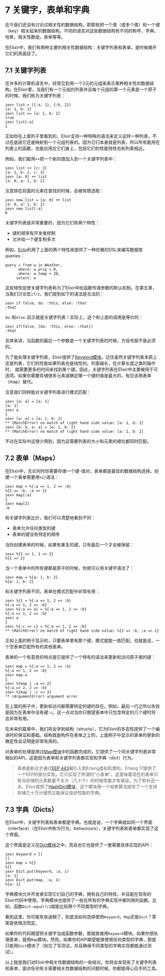 # 7 关键字，表单和字典

迄今我们还没有讨论过相关性的数据结构，即那些把一个值（或多个值）和一个键（key）相关起来的数据结构。不同的语言对这些数据结构有不同的称呼，字典，哈希，相关性数组，表单等等。

在Elixir中，我们有两种主要的相关性数据结构：关键字列表和表单。是时候揭开它们的真面目了。

## 7.1 关键字列表

在许多的计算机语言中，经常见到用一个2元的元组来表示某种相关性的数据结构。在Elixir里，当我们有一个元组的列表并且每个元组的第一个元素是一个原子的时候，我们称为关键字列表：

```
iex> list = [{:a, 1}, {:b, 2}]
[a: 1, b: 2]
iex> list == [a: 1, b: 2]
true
iex> list[:a]
1
```

正如你在上面列子里看到的，Elixir支持一种特殊的语法来定义这样一种列表，不过在底层它还是映射到一个元组列表的。因为它们本身就是列表，所以所有能用在列表上的函数，也能应用在它们身上，包括它们的性能特性也和列表相近。

例如，我们能用`++`把一个新的值加入到一个关键字列表中：

```
iex> list ++ [c: 3]
[a: 1, b: 2, c: 3]
iex> [a: 0] ++ list
[a: 0, a: 1, b: 2]
```

注意排在前面的元素在查找的时候，会被有限选取：

```
iex> new_list = [a: 0] ++ list
[a: 0, a: 1, b: 2]
iex> new_list[:a]
0
```

关键字列表是非常重要的，因为它们有两个特性：

* 键的顺序有开发者控制
* 允许给一个键复制多次

例如，[Ecto](https://github.com/elixir-lang/ecto)利用了上面的两个特性来提供了一种优雅的DSL来编写数据库queries：

```
query = from w in Weather,
      where: w.prcp > 0,
      where: w.temp < 20,
     select: w
```

这些特性促使关键字列表称为了Elixir中给函数传递参数的默认机制。在第五章，当我们讨论宏`if/2`，我们提到如下的语法是合法的：

```
iex> if false, do: :this, else: :that
:that
```

`do:`和`else:`启示就是关键字列表！实际上，这个和上面的调用是等价的：

```
iex> if(false, [do: :this, else: :that])
:that
```

总体来讲，当函数的最后一个参数是一个关键字列表的时候，方括号就不是必须的。

为了能处理关键字列表，Elixir提供了[Keyword模块](http://elixir-lang.org/docs/stable/Keyword.html)。记住虽然关键字列表本质上还是列表，它们的性能如果列表也是线性的。列表越长，在计算长度之类的操作时， 就需要更多的时间来找到某个键。因此，关键字列表在Elixir中主要被用于可选项。如果你需要存储很多元素或确定哪一个键的值是最大的，有应该用表单（map）替代。

注意我们同样能对关键字列表进行模式匹配：

```
iex> [a: a] = [a: 1]
[a: 1]
iex> a
1
iex> [a: a] = [a: 1, b: 2]
** (MatchError) no match of right hand side value: [a: 1, b: 2]
iex> [b: b, a: a] = [a: 1, b: 2]
** (MatchError) no match of right hand side value: [a: 1, b: 2]
```

不过在实际中这很少用到，因为这需要列表的大小和元素的顺位都同时匹配。

## 7.2 表单（Maps）

在Elixir中，无论何时你需要存储一个键-值对，表单都是最佳的数据结构选择。创建一个表单需要用`%{}`语法：

```
iex> map = %{:a => 1, 2 => :b}
%{2 => :b, :a => 1}
iex> map[:a]
1
iex> map[2]
:b
```

和关键字列表比价，我们可以清楚地看到不同：
*  表单允许任何类型的键
*  表单的键没有特定的顺序

当你创建表单的时候，如果有重复的键，只有最后一个才会被保留：

```
iex> %{1 => 1, 1 => 2}
%{1 => 2}
```

当一个表单中的所有键都是原子的时候，你就可以用关键字语法了：

```
iex> map = %{a: 1, b: 2}
%{a: 1, b: 2}
```

和关键字列表不同，表单在模式匹配中非常有用：

```
iex> %{} = %{:a => 1, 2 => :b}
%{:a => 1, 2 => :b}
iex> %{:a => a} = %{:a => 1, 2 => :b}
%{:a => 1, 2 => :b}
iex> a
1
iex> %{:c => c} = %{:a => 1, 2 => :b}
** (MatchError) no match of right hand side value: %{2 => :b, :a => 1}
```

正如上面的例子显示的，只要表单里有那个键，模式就能一直匹配。也就是说，一个空表单匹配所有的其他表单。

表单的一个有意思的特点是它提供了一个特有的语法来更新和访问原子类的键：


```
iex> map = %{:a => 1, 2 => :b}
%{:a => 1, 2 => :b}
iex> map.a
1
iex> %{map | :a => 2}
%{:a => 2, 2 => :b}
iex> %{map | :c => 3}
** (ArgumentError) argument error
```

在上面的例子中，更新和访问都需要特定的键的存在。例如，最后一行之所以失败是因为在表单中没有键`:c`。这一点对当你只期望表单中只包含特定的几个键时将会非常有用。

在未来的篇章中，我们将会学到结构（structs），它为Elixir的多态性提供了一个编译时的保证和基础。结构就是构件在表单之上的，上面例子中显示的表单的更新的确定性会证明是非常有用的。

对表单的处理是用过[Map模块](http://elixir-lang.org/docs/stable/Map.html)中的函数完成的，它提供了一个同关键字列表非常相似的API。这是因为表单和关键字列表都实现和字典（dict）行为。

> 表单是新近才通过[EEP 443](http://elixir-lang.org/docs/stable/Map.html)被引入到Erlang虚拟机里的。Erlang 17提供了一个EEP的部分实现，它只实现了所谓的“小表单”。这意味着现在的表单只有当存储的元素数量不太大（几十个）的时候性能才有保证。为了弥补这一点，Elixir提供了[HashDict模块](http://elixir-lang.org/docs/stable/HashDict.html)，这个模块用一个哈希算法提供了一个支持存储几十万计键而又能保证良好性能的字典。

## 7.3 字典（Dicts）

在Elixir中，关键字列表和表单都是字典。也就是说，一个字典就如同一个界面（interface）（在Elixir中称为行为，behaviours），关键字列表和表单都实现了这个界面。

这个界面是定义在[Dict模块](http://elixir-lang.org/docs/stable/Dict.html)之中，而且也它也提供了一套需要具体实现的API：

```
iex> keyword = []
[]
iex> map = %{}
%{}
iex> Dict.put(keyword, :a, 1)
[a: 1]
iex> Dict.put(map, :a, 1)
%{a: 1}
```
字典模块允许开发者实现它们自己的字典，拥有自己的特性，并且能在现有的Elixir代码中使用。字典模块也提供了一些在所有的字典实现中都同用的函数。比如，函数`Dict.equal?/2`就能比较两个不同类型的字典。

看到这里，你可能有些迷糊了，到底该如何选择使用`Keyword`，`Map`还是`Dict`？答案是依情况而定。

如果你的代码期望把关键字当成函数参数，那就直接用`Keyword`模块。如果你想处理表单，就用`Map`模块。然而，如果你的API期望能够使用任何类型的字典，那就只能用`Dict`模块了（别忘了写测试，并且确保不同类型的字典实现都能通过测试）。

以上就是我们对Elixir中相关性数据结构的一些结论。你将会发现有了关键字列表和表单，面对任何有关需要相关性数据结构的问题时候，你都能得心应手的工具。
